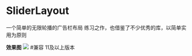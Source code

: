 # SliderLayout
一个简单的无限轮播的广告栏布局
练习之作，也借鉴了不少优秀的库，以简单实用为原则

**效果图**
<img src="https://raw.githubusercontent.com/dongjunkun/SliderLayout/master/art/slideanimation.gif"/>
#兼容
11及以上版本


